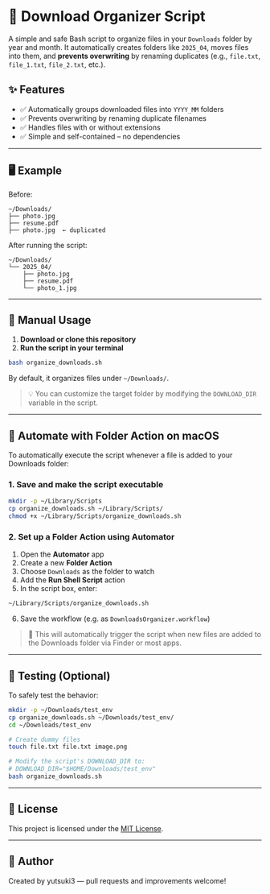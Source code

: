 # 📁 Download Organizer Script

A simple and safe Bash script to organize files in your `Downloads` folder by year and month. It automatically creates folders like `2025_04`, moves files into them, and **prevents overwriting** by renaming duplicates (e.g., `file.txt`, `file_1.txt`, `file_2.txt`, etc.).

## ✨ Features

- ✅ Automatically groups downloaded files into `YYYY_MM` folders
- ✅ Prevents overwriting by renaming duplicate filenames
- ✅ Handles files with or without extensions
- ✅ Simple and self-contained – no dependencies

---

## 🖥️ Example

Before:

```
~/Downloads/
├── photo.jpg
├── resume.pdf
├── photo.jpg  ← duplicated
```

After running the script:

```
~/Downloads/
└── 2025_04/
    ├── photo.jpg
    ├── resume.pdf
    └── photo_1.jpg
```

---

## 🔧 Manual Usage

1. **Download or clone this repository**
2. **Run the script in your terminal**

```bash
bash organize_downloads.sh
```

By default, it organizes files under `~/Downloads/`.

> 💡 You can customize the target folder by modifying the `DOWNLOAD_DIR` variable in the script.

---

## 🤖 Automate with Folder Action on macOS

To automatically execute the script whenever a file is added to your Downloads folder:

### 1. Save and make the script executable

```bash
mkdir -p ~/Library/Scripts
cp organize_downloads.sh ~/Library/Scripts/
chmod +x ~/Library/Scripts/organize_downloads.sh
```

### 2. Set up a Folder Action using Automator

1. Open the **Automator** app
2. Create a new **Folder Action**
3. Choose `Downloads` as the folder to watch
4. Add the **Run Shell Script** action
5. In the script box, enter:

```bash
~/Library/Scripts/organize_downloads.sh
```

6. Save the workflow (e.g. as `DownloadsOrganizer.workflow`)

> 📌 This will automatically trigger the script when new files are added to the Downloads folder via Finder or most apps.

---

## 🧪 Testing (Optional)

To safely test the behavior:

```bash
mkdir -p ~/Downloads/test_env
cp organize_downloads.sh ~/Downloads/test_env/
cd ~/Downloads/test_env

# Create dummy files
touch file.txt file.txt image.png

# Modify the script's DOWNLOAD_DIR to:
# DOWNLOAD_DIR="$HOME/Downloads/test_env"
bash organize_downloads.sh
```

---

## 📄 License

This project is licensed under the [MIT License](LICENSE).

---

## 🙋 Author

Created by yutsuki3 — pull requests and improvements welcome!
